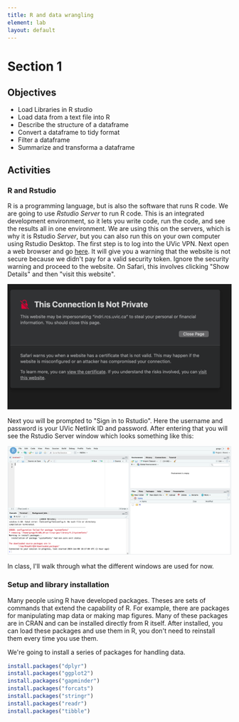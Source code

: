 ```yaml
---
title: R and data wrangling
element: lab
layout: default
---
```


# Section 1

## Objectives

- Load Libraries in R studio
- Load data from a text file into R
- Describe the structure of a dataframe
- Convert a dataframe to tidy format
- Filter a dataframe
- Summarize and transforma a dataframe

## Activities

### R and Rstudio

R is a programming language, but is also the software that runs R code. 
We are going to use <i>Rstudio Server</i> to run R code. This is an
integrated development environment, so it lets you write code, run the code,
and see the results all in one environment. We are using this on the servers,
which is why it is Rstudio <i>Server</i>, but you can also run this on your own
computer using Rstudio Desktop. The first step is to log into the UVic VPN. 
Next open a web browser and go [here](https://indri.rcs.uvic.ca/). It will
give you a warning that the website is not secure because we didn't pay 
for a valid security token. Ignore the security warning and proceed to the website.
On Safari, this involves clicking "Show Details" and then "visit this website". 

![private connection](figs/private_connection.png)

Next you will be prompted to "Sign in to Rstudio". Here the username and password
is your UVic Netlink ID and password. After entering that you will see the Rstudio
Server window which looks something like this:

![Rstudio](figs/rstudio_server.png)

In class, I'll walk through what the different windows are used for now.

### Setup and library installation
Many people using R have developed packages. Theses are sets of commands that extend
the capability of R. For example, there are packages for manipulating map data 
or making map figures. Many of these packages are in CRAN and can be installed
directly from R itself. After installed, you can load these packages and use them in R, 
you don't need to reinstall them every time you use them.

We're going to install a series of packages for handling data. 
```R
install.packages("dplyr")
install.packages("ggplot2")
install.packages("gapminder")
install.packages("forcats")
install.packages("stringr")
install.packages("readr")
install.packages("tibble")
```



